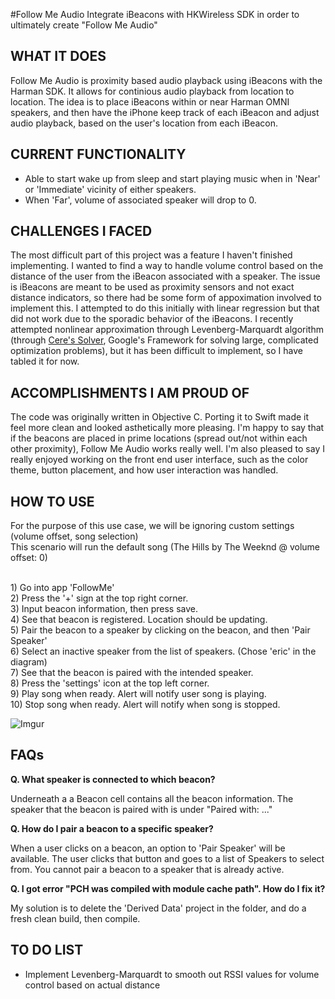 #Follow Me Audio
Integrate iBeacons with HKWireless SDK in order to ultimately create "Follow Me Audio"

WHAT IT DOES
------------
Follow Me Audio is proximity based audio playback using iBeacons with the Harman SDK. It allows for continious audio playback from location to location. The idea is to place iBeacons within or near Harman OMNI speakers, and then have the iPhone keep track of each iBeacon and adjust audio playback, based on the user's location from each iBeacon. 

CURRENT FUNCTIONALITY
---------------------
- Able to start wake up from sleep and start playing music when in 'Near' or 'Immediate' vicinity of either speakers. 
- When 'Far', volume of associated speaker will drop to 0. 

CHALLENGES I FACED
------------------
The most difficult part of this project was a feature I haven't finished implementing. I wanted to find a way to handle volume control based on the distance of the user from the iBeacon associated with a speaker. The issue is iBeacons are meant to be used as proximity sensors and not exact distance indicators, so there had be some form of appoximation involved to implement this. I attempted to do this initially with linear regression but that did not work due to the sporadic behavior of the iBeacons. I recently attempted nonlinear approximation through Levenberg-Marquardt algorithm (through [Cere's Solver](http://ceres-solver.org/index.html), Google's Framework for solving large, complicated optimization problems), but it has been difficult to implement, so I have tabled it for now. 

ACCOMPLISHMENTS I AM PROUD OF
----------------------------
The code was originally written in Objective C. Porting it to Swift made it feel more clean and looked asthetically more pleasing. I'm happy to say that if the beacons are placed in prime locations (spread out/not within each other proximity), Follow Me Audio works really well. I'm also pleased to say I really enjoyed working on the front end user interface, such as the color theme, button placement, and how user interaction was handled. 

HOW TO USE
----------
For the purpose of this use case, we will be ignoring custom settings (volume offset, song selection)
<br>This scenario will run the default song (The Hills by The Weeknd @ volume offset: 0)

<br> 1) Go into app 'FollowMe'
<br> 2) Press the '+' sign at the top right corner. 
<br> 3) Input beacon information, then press save.
<br> 4) See that beacon is registered. Location should be updating. 
<br> 5) Pair the beacon to a speaker by clicking on the beacon, and then 'Pair Speaker'
<br> 6) Select an inactive speaker from the list of speakers. (Chose 'eric' in the diagram)
<br> 7) See that the beacon is paired with the intended speaker.
<br> 8) Press the 'settings' icon at the top left corner.
<br> 9) Play song when ready. Alert will notify user song is playing. 
<br> 10) Stop song when ready. Alert will notify when song is stopped. 

![Imgur](http://i.imgur.com/7u7zRaw.png)

FAQs
----
<b> Q. What speaker is connected to which beacon? </b>

Underneath a a Beacon cell contains all the beacon information. The speaker that the beacon is paired with is under "Paired with: ..."

<b> Q. How do I pair a beacon to a specific speaker? </b>

When a user clicks on a beacon, an option to 'Pair Speaker' will be available. The user clicks that button and goes to a list of Speakers to select from. You cannot pair a beacon to a speaker that is already active. 

<b> Q. I got error "PCH was compiled with module cache path". How do I fix it? </b>

My solution is to delete the 'Derived Data' project in the folder, and do a fresh clean build, then compile.

TO DO LIST
---------
- Implement Levenberg-Marquardt to smooth out RSSI values for volume control based on actual distance 
